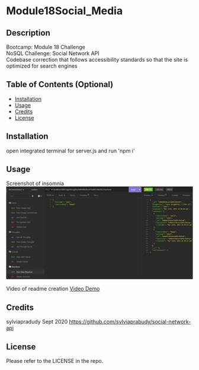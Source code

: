 # Module18Social_Media

## Description

Bootcamp: Module 18 Challenge <br />
NoSQL Challenge: Social Network API <br />
Codebase correction that follows accessibility standards so that the site is optimized for search engines <br />


## Table of Contents (Optional)

- [Installation](#Installation)
- [Usage](#Usage)
- [Credits](#Credits)
- [License](#License)


## Installation
open integrated terminal for server.js and run 'npm i'


## Usage
Screenshot of insomnia
![alt text](./assets/Capture.JPG)


Video of readme creation
[Video Demo](https://drive.google.com/file/d/16ZWNK7XOpaeMk6H_2_yVuYEkyR12dxLy/view)


## Credits
sylviapradudy Sept 2020
https://github.com/sylviaprabudy/social-network-api
## License

Please refer to the LICENSE in the repo.
